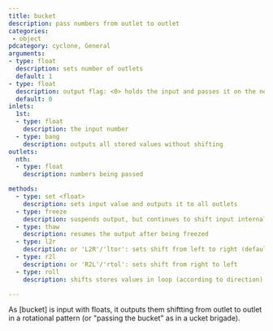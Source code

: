 ```yaml
---
title: bucket
description: pass numbers from outlet to outlet
categories:
 - object
pdcategory: cyclone, General
arguments:
- type: float
  description: sets number of outlets
  default: 1
- type: float
  description: output flag: <0> holds the input and passes it on the next round, <1> outputs the input immediately
  default: 0
inlets:
  1st:
  - type: float
    description: the input number
  - type: bang
    description: outputs all stored values without shifting
outlets:
  nth:
  - type: float
    description: numbers being passed

methods:
  - type: set <float>
    description: sets input value and outputs it to all outlets
  - type: freeze
    description: suspends output, but continues to shift input internally
  - type: thaw
    description: resumes the output after being freezed
  - type: l2r
    description: or 'L2R'/'ltor': sets shift from left to right (default)
  - type: r2l
    description: or 'R2L'/'rtol': sets shift from right to left
  - type: roll
    description: shifts stores values in loop (according to direction)

---
```


As [bucket] is input with floats, it outputs them shiftting from outlet to outlet in a rotational pattern (or "passing the bucket" as in a ucket brigade).

